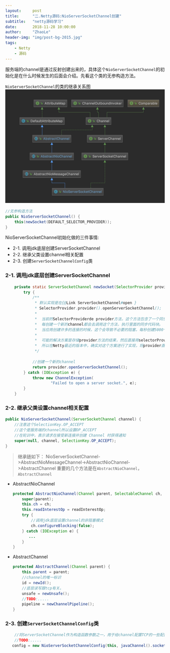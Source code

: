 ```yaml
---
layout:     post
title:      "二.Netty源码:NioServerSocketChannel创建"
subtitle:   "netty源码学习"
date:       2018-11-28 10:00:00
author:     "ZhaoLe"
header-img: "img/post-bg-2015.jpg"
tags:
    - Netty
    - 源码
---
```


服务端的channel是通过反射创建出来的，具体这个`NioServerSocketChannel`的初始化是在什么时候发生的后面会介绍。先看这个类的无参构造方法。

`NioServerSocketChannel`的类的继承关系图
![NioServerSocketChannel.png][image-1]

```java
//无参构造方法 
public NioServerSocketChannel() {
    this(newSocket(DEFAULT_SELECTOR_PROVIDER));
}
```
NioServerSocketChannel初始化做的三件事情:
* 2-1. 调用jdk底层创建ServerSocketChannel
* 2-2. 继承父类设置channel相关配置
* 2-3. 创建`ServerSocketChannelConfig`类

### 2-1. 调用jdk底层创建ServerSocketChannel

```java
    private static ServerSocketChannel newSocket(SelectorProvider provider) {
        try {
            /**
             * 默认实现是在{@Link ServerSocketChannel#open }
             * SelectorProvider.provider().openServerSocketChannel();
             *
             *  当前的SelectorProviderde provider方法，这个方法包含了一个同步代码块，
             *  每创建一个新的channel都会去调用这个方法，执行里面的同步代码块。
             *  当应用创建许多的连接的时候，这个会导致不必要的阻塞，每秒创建5000个连接的时候，性能会下降1%
             *
             *  可能的解决方案是存储provider方法的结果，然后直接用selectorProvider的openSocketChannel创建channel,而不是使用SocketChannel的open方法。
             *  所以在Netty最近的版本中，确实对这个方案进行了实现，将provider直接设置成SocketChannel类的静态成员，并进行初始化赋值。
             */

            //创建一个新的channel
            return provider.openServerSocketChannel();
        } catch (IOException e) {
            throw new ChannelException(
                    "Failed to open a server socket.", e);
        }
    }
```
### 2-2. 继承父类设置channel相关配置
```java
public NioServerSocketChannel(ServerSocketChannel channel) {
    //注意这个SelectionKey.OP_ACCEPT 
    //这个是服务端的channel所以设置OP_ACCEPT
    //在轮训中，表示请求在接受新连接并创建 Channel 时获得通知
    super(null, channel, SelectionKey.OP_ACCEPT);
}
```
> 继承链如下：
NioServerSocketChannel->AbstractNioMessageChannel->AbstractNioChannel->AbstractChannel
重要的几个方法是在`AbstractNioChannel`，`AbstractChannel`

* AbstractNioChannel

  ```java
  protected AbstractNioChannel(Channel parent, SelectableChannel ch, int readInterestOp) {
      super(parent);
      this.ch = ch;
      this.readInterestOp = readInterestOp;
      try {
          //调用jdk底层设置channel的非阻塞模式
          ch.configureBlocking(false);
      } catch (IOException e) {
         ...
      }
  }
  ```
  
* AbstractChannel
  ```java
  protected AbstractChannel(Channel parent) {
      this.parent = parent;
      //channel的唯一标识
      id = newId();
      //底层读写跟tcp有关。
      unsafe = newUnsafe();
      //TODO:.....
      pipeline = newChannelPipeline();
  }
  ```
### 2-3. 创建`ServerSocketChannelConfig`类
```java
    //将ServerSocketChannel作为构造函数参数之一，用于给channel配置TCP的一些配置
    //TODO:.....
   config = new NioServerSocketChannelConfig(this, javaChannel().socket());
```

[image-1]: /img/netty/NioServerSocketChannel.png